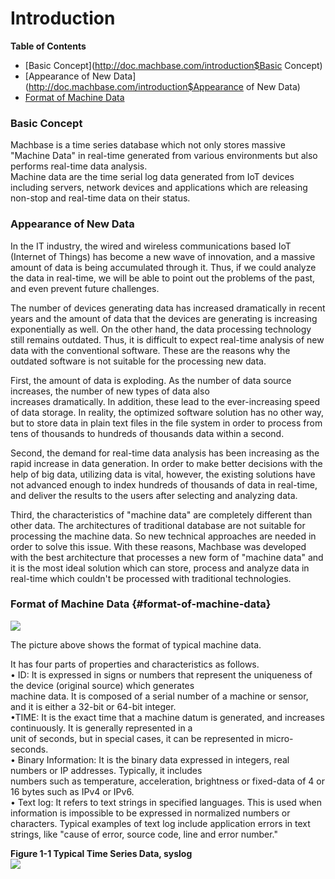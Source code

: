 # Introduction

**Table of Contents**

* [Basic Concept](http://doc.machbase.com/introduction$Basic Concept)
* [Appearance of New Data](http://doc.machbase.com/introduction$Appearance of New Data)
* [Format of Machine Data](#format-of-machine-data)

### Basic Concept

Machbase is a time series database which not only stores massive "Machine Data" in real-time generated from various environments but also performs real-time data analysis.   
Machine data are the time serial log data generated from IoT devices including servers, network devices and applications which are releasing non-stop and real-time data on their status. 

### Appearance of New Data

In the IT industry, the wired and wireless communications based IoT \(Internet of Things\) has become a new wave of innovation, and a massive amount of data is being accumulated through it. Thus, if we could analyze the data in real-time, we will be able to point out the problems of the past, and even prevent future challenges.

The number of devices generating data has increased dramatically in recent years and the amount of data that the devices are generating is increasing exponentially as well. On the other hand, the data processing technology still remains outdated. Thus, it is difficult to expect real-time analysis of new data with the conventional software. These are the reasons why the outdated software is not suitable for the processing new data.

First, the amount of data is exploding. As the number of data source increases, the number of new types of data also  
increases dramatically. In addition, these lead to the ever-increasing speed of data storage. In reality, the optimized software solution has no other way, but to store data in plain text files in the file system in order to process from tens of thousands to hundreds of thousands data within a second.

Second, the demand for real-time data analysis has been increasing as the rapid increase in data generation. In order to make better decisions with the help of big data, utilizing data is vital, however, the existing solutions have not advanced enough to index hundreds of thousands of data in real-time, and deliver the results to the users after selecting and analyzing data.

Third, the characteristics of "machine data" are completely different than other data. The architectures of traditional database are not suitable for processing the machine data. So new technical approaches are needed in order to solve this issue. With these reasons, Machbase was developed with the best architecture that processes a new form of "machine data" and it is the most ideal solution which can store, process and analyze data in real-time which couldn't be processed with traditional technologies.

### Format of Machine Data {#format-of-machine-data}

![](http://dzf8vqv24eqhg.cloudfront.net/userfiles/4858/9741/ckfinder/images/2017_04_18_01_50_221.png)

The picture above shows the format of typical machine data.

It has four parts of properties and characteristics as follows.  
• ID: It is expressed in signs or numbers that represent the uniqueness of the device \(original source\) which generates  
machine data. It is composed of a serial number of a machine or sensor, and it is either a 32-bit or 64-bit integer.  
•TIME: It is the exact time that a machine datum is generated, and increases continuously. It is generally represented in a  
unit of seconds, but in special cases, it can be represented in micro-seconds.  
• Binary Information: It is the binary data expressed in integers, real numbers or IP addresses. Typically, it includes  
numbers such as temperature, acceleration, brightness or fixed-data of 4 or 16 bytes such as IPv4 or IPv6.  
• Text log: It refers to text strings in specified languages. This is used when information is impossible to be expressed in normalized numbers or characters. Typical examples of text log include application errors in text strings, like "cause of error, source code, line and error number."

**Figure 1-1 Typical Time Series Data, syslog​**  
![](http://dzf8vqv24eqhg.cloudfront.net/userfiles/4858/9741/ckfinder/images/2017_04_18_01_51_212.png)

